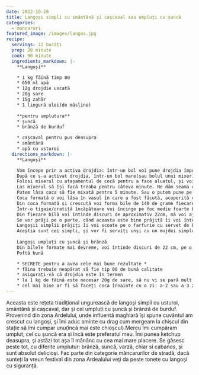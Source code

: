 ```yaml
---
date: 2022-10-19
title: Langoși simpli cu smântână și cașcaval sau umpluți cu șuncă
categories:
  - mancaruri
featured_image: /images/langos.jpg
recipe:
  servings: 12 bucăți
  prep: 20 minute
  cook: 90 minute
  ingredients_markdown: |-
    **Langoși**

    * 1 kg făină timp 00
    * 650 ml apă
    * 12g drojdie uscată
    * 20g sare
    * 15g zahăr
    * 1 lingură ulei(de măsline)
    
    **pentru umplutura**
    * șuncă
    * brănză de burduf

    * cașcaval pentru pus deasupra
    * smântână
    * apă cu usturoi
  directions_markdown: |-
    **Langoși**

    Vom începe prin a activa drojdia: într-un bol voi pune drojdia împreună cu o linguiță de zahăr. Voi turna puțină apă, amestec totul bine și las deoparte pentru 10 minute pentru a se activa drojdia.
    După ce s-a activat drojdia, într-un bol mare(sau bolul unui mixer) voi pune făina, în mijlocul acestia pun  și drojdia activată, pe langă drojdie, peste făină sarea, zahărul, iar la finalul voi turna apa.
    Folosi mixerul cu atașamentul de cocă pentru a face aluatul, și voi mixa pe viteză mică pentru câteva secunde cât să se lege coca. Odată formată coca voi turna uleiul în fir.
    Las mixerul să își facă treaba pentru câteva minute. Ne dăm seama cu ușurință când este aluatul gata: vom avea o cocă compactă și nu se mai lipește coca de pereții vasului. 
    Putem lăsa coca să fie mixată pentru 5 minute. Sau o putem pune pe blatul de lucru cu puțin ulei și să o frământâm așa pentru câteva minute
    Coca formată o voi lăsa în vasul în care a fost făcută, acoperită cu un șervet de bucătărie curat. O las să crească pentru 1 oră într-un loc cald.
    Din coca formată și crescută voi forma bile de 140 de grame fiecare. Vor ieși în total 12 bile. Fiind o cocă moale, mă voi folosii de ulei pentru a modela bilele. Le voi acoperii cu folie de plastic și le mai las pentru 10-15 minute să crească, între timp voi încinge uleiul
    Într-o tigaie/cratiță încăpătoare voi încinge pe foc mediu foarte bine 1 litru de ulei. Uleiul trebuie bine încins, v-a lua proximativ 10 minute pentru a ajunge la temperatura dorită.
    Din fiecare bilă voi întinde discuri de aproximativ 22cm, mă voi ajuta de ulei pentru a putea întinde coca.
    Se vor prăji pe o parte, când aceasta este bine prăjită îi voi întoarce pe partea cealaltă și îi voi mai prăji pentru 1-2 minute.
    Langoșii simplii prăjiți îi voi scoate pe o farfurie cu servet de bucătărie pentru a absorbii excesul de grăsime.
    Aceștia sunt cei simpli, și vor fi serviți unși cu un mujdei simplu de usturoi: puțină apă cu sare și usturoi zdrobit, smântână și cașcaval răzuit din belșug.
    
    Langoși umpluți cu șuncă și brânză
    Din bilele formate mai devreme, voi întinde discuri de 22 cm, pe o margine voi pune șuncă tăiată/brână de burdurf, voi aduce cealaltă jumătate peste umplutură și voi apăsa foarte bine marginile. Îi voi prăji în uleiul încins pe ambele părți până sunt frumos rumeniți.
    Poftă bună

    * SECRETE pentru a avea cele mai bune rezultate *
    * făina trebuie neapărat să fie tip 00 de bună calitate
    * asigurați-vă că drojdia este în termen
    * la 1 kg de făină este necesar 20g de sare, să nu vi se pară mult
    * cel mai bine ar fi să faceți coca înnainte cu o zi: a-2 sau a-3 zi coca este mai bună, însă trebuie ținută la frigider
---
```

  Aceasta este rețeta tradițional ungurească de langoși simpli cu usturoi, smântână și cașcaval, dar și cei umpluți:cu șuncă și brânză de burduf. 
  Provenind din zona Ardelului, unde influentă maghiară își spune cuvântul am crescut cu langoși, și îmi aduc aminte cu drag cum mergeam la chișcul din stație să îmi cumpar unu(încă mai este chioșcul).Mereu îmi cumpăram umplut, cel cu șuncă era și încă este preferatul meu. Îmi punea ketchup deasupra, și astăzi tot așa îl mănânc cu cea mai mare placere.                  Se găsesc peste tot, cu diferite umplutur: brânză, suncă, varză, chiar si cabanos, și sunt absolut delicioși.
  Fac parte din categorie măncarurilor de stradă, dacă sunteți la vreun festival din zona Ardealului veți da peste tonete cu langoși cu siguranță.
